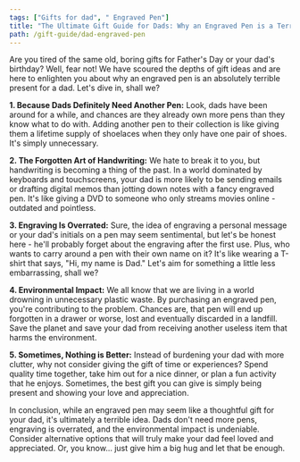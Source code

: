 ```yaml
---
tags: ["Gifts for dad", " Engraved Pen"]
title: "The Ultimate Gift Guide for Dads: Why an Engraved Pen is a Terrible Idea"
path: /gift-guide/dad-engraved-pen
---
```


Are you tired of the same old, boring gifts for Father's Day or your dad's birthday? Well, fear not! We have scoured the depths of gift ideas and are here to enlighten you about why an engraved pen is an absolutely terrible present for a dad. Let's dive in, shall we?

**1. Because Dads Definitely Need Another Pen:** Look, dads have been around for a while, and chances are they already own more pens than they know what to do with. Adding another pen to their collection is like giving them a lifetime supply of shoelaces when they only have one pair of shoes. It's simply unnecessary.

**2. The Forgotten Art of Handwriting:** We hate to break it to you, but handwriting is becoming a thing of the past. In a world dominated by keyboards and touchscreens, your dad is more likely to be sending emails or drafting digital memos than jotting down notes with a fancy engraved pen. It's like giving a DVD to someone who only streams movies online - outdated and pointless.

**3. Engraving Is Overrated:** Sure, the idea of engraving a personal message or your dad's initials on a pen may seem sentimental, but let's be honest here - he'll probably forget about the engraving after the first use. Plus, who wants to carry around a pen with their own name on it? It's like wearing a T-shirt that says, "Hi, my name is Dad." Let's aim for something a little less embarrassing, shall we?

**4. Environmental Impact:** We all know that we are living in a world drowning in unnecessary plastic waste. By purchasing an engraved pen, you're contributing to the problem. Chances are, that pen will end up forgotten in a drawer or worse, lost and eventually discarded in a landfill. Save the planet and save your dad from receiving another useless item that harms the environment.

**5. Sometimes, Nothing is Better:** Instead of burdening your dad with more clutter, why not consider giving the gift of time or experiences? Spend quality time together, take him out for a nice dinner, or plan a fun activity that he enjoys. Sometimes, the best gift you can give is simply being present and showing your love and appreciation.

In conclusion, while an engraved pen may seem like a thoughtful gift for your dad, it's ultimately a terrible idea. Dads don't need more pens, engraving is overrated, and the environmental impact is undeniable. Consider alternative options that will truly make your dad feel loved and appreciated. Or, you know... just give him a big hug and let that be enough.